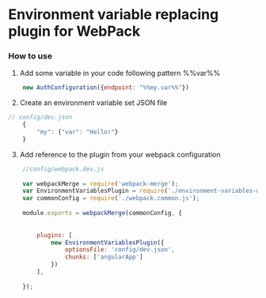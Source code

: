 # Environment variable replacing plugin for WebPack

### How to use

1. Add some variable in your code following pattern %%var%%
``` javascript
    new AuthConfiguration({endpoint: "%%my.var%%"})
```

2. Create an environment variable set JSON file

``` javascript
// config/dev.json
    {
        "my": {"var": "Hello!"}
    }
```

3. Add reference to the plugin from your webpack configuration
``` javascript
    //config/webpack.dev.js
    
    var webpackMerge = require('webpack-merge');
    var EnvironmentVariablesPlugin = require('./environment-variables-webpack-plugin');
    var commonConfig = require('./webpack.common.js');
    
    module.exports = webpackMerge(commonConfig, {
        
        
        plugins: [
            new EnvironmentVariablesPlugin({
                optionsFile: 'config/dev.json',
                chunks: ['angularApp']
            })
        ],
    
    });
```
